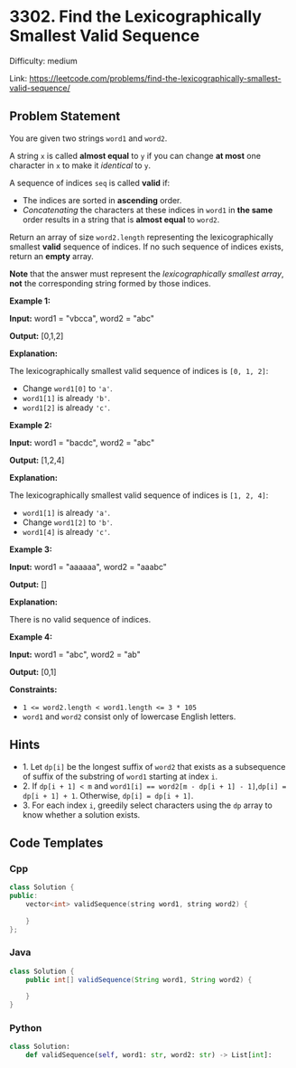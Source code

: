 # 3302. Find the Lexicographically Smallest Valid Sequence

Difficulty: medium

Link: https://leetcode.com/problems/find-the-lexicographically-smallest-valid-sequence/

## Problem Statement

You are given two strings `word1` and `word2`.

A string `x` is called **almost equal** to `y` if you can change **at most** one character in `x` to make it *identical* to `y`.

A sequence of indices `seq` is called **valid** if:

* The indices are sorted in **ascending** order.
* *Concatenating* the characters at these indices in `word1` in **the same** order results in a string that is **almost equal** to `word2`.

Return an array of size `word2.length` representing the lexicographically smallest **valid** sequence of indices. If no such sequence of indices exists, return an **empty** array.

**Note** that the answer must represent the *lexicographically smallest array*, **not** the corresponding string formed by those indices.

**Example 1:**

**Input:** word1 \= "vbcca", word2 \= "abc"

**Output:** \[0,1,2]

**Explanation:**

The lexicographically smallest valid sequence of indices is `[0, 1, 2]`:

* Change `word1[0]` to `'a'`.
* `word1[1]` is already `'b'`.
* `word1[2]` is already `'c'`.

**Example 2:**

**Input:** word1 \= "bacdc", word2 \= "abc"

**Output:** \[1,2,4]

**Explanation:**

The lexicographically smallest valid sequence of indices is `[1, 2, 4]`:

* `word1[1]` is already `'a'`.
* Change `word1[2]` to `'b'`.
* `word1[4]` is already `'c'`.

**Example 3:**

**Input:** word1 \= "aaaaaa", word2 \= "aaabc"

**Output:** \[]

**Explanation:**

There is no valid sequence of indices.

**Example 4:**

**Input:** word1 \= "abc", word2 \= "ab"

**Output:** \[0,1]

**Constraints:**

* `1 <= word2.length < word1.length <= 3 * 105`
* `word1` and `word2` consist only of lowercase English letters.

## Hints

- 1\. Let `dp[i]` be the longest suffix of `word2` that exists as a subsequence of suffix of the substring of `word1` starting at index `i`.
- 2\. If `dp[i + 1] < m` and `word1[i] == word2[m - dp[i + 1] - 1]`,`dp[i] = dp[i + 1] + 1`. Otherwise, `dp[i] = dp[i + 1]`.
- 3\. For each index `i`, greedily select characters using the `dp` array to know whether a solution exists.

## Code Templates

### Cpp
```cpp
class Solution {
public:
    vector<int> validSequence(string word1, string word2) {
        
    }
};
```

### Java
```java
class Solution {
    public int[] validSequence(String word1, String word2) {
        
    }
}
```

### Python
```python
class Solution:
    def validSequence(self, word1: str, word2: str) -> List[int]:
        
```

